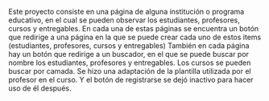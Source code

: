 Este proyecto consiste en una página de alguna institución o programa educativo, en el cual se pueden observar los estudiantes, profesores, cursos y entregables.
En cada una de estas páginas se encuentra un botón que redirige a una página en la que se puede crear cada uno de estos items (estudiantes, profesores, cursos y entregables)
También en cada página hay un botón que redirige a un buscador, en el que se puede buscar por nombre los estudiantes, profesores y entregables. Los cursos se pueden buscar por camada.
Se  hizo una adaptación de la plantilla utilizada por el profesor en el curso.
Y el botón de registrarse se dejó inactivo para hacer uso de él después.